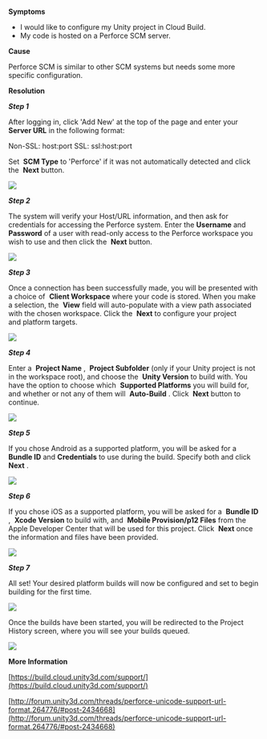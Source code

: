 

**Symptoms**


- I would like to configure my Unity project in Cloud Build.
- My code is hosted on a Perforce SCM server.



**Cause**



Perforce SCM is similar to other SCM systems but needs some more specific configuration.



**Resolution**



***Step 1***



After logging in, click 'Add New' at the top of the page and enter your  **Server URL**  in the following format:



Non-SSL: host:port
SSL: ssl:host:port



Set  **SCM Type**  to 'Perforce' if it was not automatically detected and click the  **Next**  button.



![](/hc/en-us/article_attachments/201820403/step1.png)



***Step 2***



The system will verify your Host/URL information, and then ask for credentials for accessing the Perforce system. Enter the  **Username**  and  **Password**  of a user with read-only access to the Perforce workspace you wish to use and then click the  **Next**  button.



![](/hc/en-us/article_attachments/201820433/step2.png)



***Step 3***



Once a connection has been successfully made, you will be presented with a choice of  **Client Workspace**  where your code is stored. When you make a selection, the  **View**  field will auto-populate with a view path associated with the chosen workspace. Click the  **Next**  to configure your project and platform targets.



![](/hc/en-us/article_attachments/201684826/step3.png)



***Step 4***



Enter a  **Project Name** ,  **Project Subfolder**  (only if your Unity project is not in the workspace root), and choose the  **Unity Version**  to build with. You have the option to choose which  **Supported Platforms**  you will build for, and whether or not any of them will  **Auto-Build** . Click  **Next**  button to continue.



![](/hc/en-us/article_attachments/201684846/step4.png)



***Step 5***



If you chose Android as a supported platform, you will be asked for a  **Bundle ID**  and  **Credentials**  to use during the build. Specify both and click  **Next** .



![](/hc/en-us/article_attachments/201684886/step5.png)



***Step 6***



If you chose iOS as a supported platform, you will be asked for a  **Bundle ID** ,  **Xcode Version**  to build with, and  **Mobile Provision/p12 Files**  from the Apple Developer Center that will be used for this project. Click  **Next**  once the information and files have been provided.



![](/hc/en-us/article_attachments/201684896/step6.png)



***Step 7***



All set! Your desired platform builds will now be configured and set to begin building for the first time.



![](/hc/en-us/article_attachments/201684926/step7.png)



Once the builds have been started, you will be redirected to the Project History screen, where you will see your builds queued.



![](/hc/en-us/article_attachments/201684976/step8.png)



**More Information**



[https://build.cloud.unity3d.com/support/](https://build.cloud.unity3d.com/support/)



[http://forum.unity3d.com/threads/perforce-unicode-support-url-format.264776/#post-2434668](http://forum.unity3d.com/threads/perforce-unicode-support-url-format.264776/#post-2434668)

